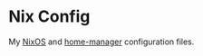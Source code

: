 # Nix Config

My [NixOS](https://nixos.org/) and [home-manager](https://github.com/nix-community/home-manager) configuration files.
